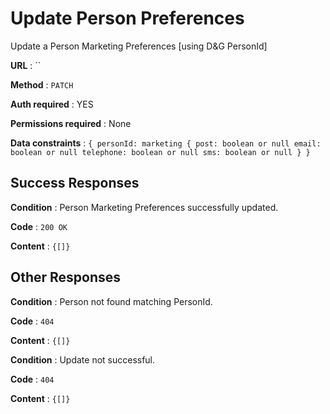 # Update Person Preferences

Update a Person Marketing Preferences [using D&G PersonId]

**URL** : ``

**Method** : `PATCH`

**Auth required** : YES

**Permissions required** : None

**Data constraints** : `{
personId:
marketing {
        post: boolean or null
        email: boolean or null
        telephone: boolean or null
        sms: boolean or null
}
}
`

## Success Responses

**Condition** : Person Marketing Preferences successfully updated.

**Code** : `200 OK`

**Content** : `{[]}`

## Other Responses

**Condition** : Person not found matching PersonId.

**Code** : `404`

**Content** : `{[]}`

**Condition** : Update not successful.

**Code** : `404`

**Content** : `{[]}`